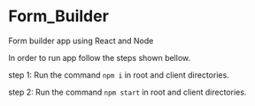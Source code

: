# Form_Builder
Form builder app using React and Node

In order to run app follow the steps shown bellow.

step 1: 
Run the command `npm i` in root and client directories.

step 2:
Run the command `npm start` in root and client directories.

